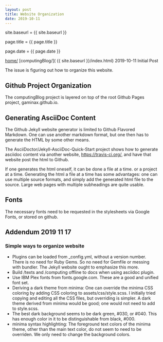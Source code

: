 ```yaml
---
layout: post
title: Website Organization
date: 2019-10-11
---
```


site.baseurl = {{ site.baseurl }}

page.title =  {{ page.title }}

page.date = {{ page.date }}

[home/](/index.html)
[computingBlog/]( {{ site.baseurl }}/index.html)
2019-10-11 Initial Post

The issue is figuring out how to organize this website.


## Github Project Organization
The computingBlog project is layered on top of the root Github Pages project, gaminax.github.io.

## Generating AsciiDoc Content
The Github Jekyll website generator is limited to Github Flavored Markdown.
One can use another markdown format, but one then has to generate the HTML by some other means.

The AsciiDoctor/Jekyll-AsciiDoc-Quick-Start project shows how to generate asciidoc content via another website, https://travis-ci.org/, and have that website post the html to Github.

If one generates the html oneself, it can be done a file at a time. or a project at a time.
Generating the html a file at a time has some advantages: one can use multiple source formats, and simply add the generated html file to the source. Large web pages with multiple subheadings are quite usable.

## Fonts
The necessary fonts need to be requested in the stylesheets via Google Fonts, or stored on github.

## Addendum 2019 11 17

### Simple ways to organize website
-  Plugins can be loaded from \_config.yml, without a version number. There is no need for Ruby Gems. So no need for Gemfile or messing with bundler. The Jekyll website ought to emphasize this more.
- Build /texts and /computing offline to docs when using asciidoc plugin.
- Use IBM Plex fonts from fonts.google.com. These are a good and unified font set.
- Deriving a dark theme from minima: One can override the minima CSS coloring by adding CSS coloring to assets/css/style.scss. I initially tried copying and editing all the CSS files, but overriding is simpler. A dark theme derived from minima would be good; one would not need to add to style.scss.
- The best dark background seems to be dark green, #030, or #040. This has enough color in it to be distinguishable from black, #000.
- minima syntax highlighting: The foreground text colors of the minima theme, other than the main text color, do not seem to need to be overriden. We only need to change the background colors.
